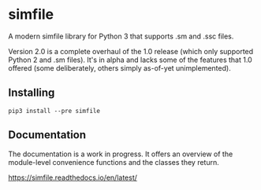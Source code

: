 # simfile

A modern simfile library for Python 3 that supports .sm and .ssc files.

Version 2.0 is a complete overhaul of the 1.0 release (which only supported Python 2 and .sm files). It's in alpha and lacks some of the features that 1.0 offered (some deliberately, others simply as-of-yet unimplemented).

## Installing

    pip3 install --pre simfile

## Documentation

The documentation is a work in progress. It offers an overview of the module-level convenience functions and the classes they return.

https://simfile.readthedocs.io/en/latest/